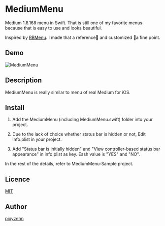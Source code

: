 MediumMenu
====================

Medium 1.8.168 menu in Swift. That is still one of my favorite menus because that is easy to use and looks beautiful.

Inspired by [RBMenu](https://github.com/RoshanNindrai/RBMenu). I made that a reference and customized a fine point.

## Demo

![MediumMenu](https://github.com/pixyzehn/MediumMenu/blob/master/Assets/MediumMenu.gif)

## Description

MediumMenu is really similar to menu of real Medium for iOS.

## Install

1. Add the MediumMenu (including MediumMenu.swift) folder into your project.

2. Due to the lack of choice whether status bar is hidden or not,  Edit info.plist in your project. 

3. Add "Status bar is initially hidden" and "View controller-based status bar appearance" in info.plist as key. Eash value is "YES" and "NO".

In the rest of the details, refer to MediumMenu-Sample project. 

## Licence

[MIT](https://github.com/pixyzehn/MediumMenu/blob/master/LICENSE)

## Author

[pixyzehn](https://github.com/pixyzehn)